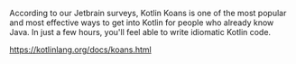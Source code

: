 According to our Jetbrain surveys, Kotlin Koans is one of the most popular and most effective ways to get into Kotlin for people who already know Java.
In just a few hours, you'll feel able to write idiomatic Kotlin code.

https://kotlinlang.org/docs/koans.html
